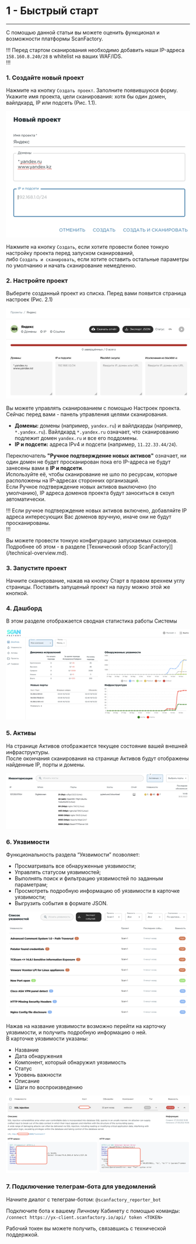 # 1 - Быстрый старт
----

С помощью данной статьи вы можете оценить функционал и возможности платформы ScanFactory.  

!!!
Перед стартом сканирования необходимо добавить наши IP-адреса `158.160.8.240/28` в whitelist на ваших WAF/IDS.  
!!!

### 1. Создайте новый проект

Нажмите на кнопку `Создать проект`. Заполните появившуюся форму. Укажите имя проекта, цели сканирования: хотя бы один домен, вайлдкард, IP или подсеть (Рис. 1.1).  

![Рис. 1.1](/static/1-2.png)

Нажмите на кнопку `Создать`, если хотите провести более тонкую настройку проекта перед запуском сканирований,  
либо `Cоздать и сканировать`, если хотите оставить остальные параметры по умолчанию и начать сканирование немедленно.  

### 2. Настройте проект

Выберите созданный проект из списка. Перед вами появится страница настроек (Рис. 2.1)  

![Рис. 2.1](/static/1-3.png)

Вы можете управлять сканированием с помощью Настроек проекта. Сейчас перед вами - панель управления целями сканирования.  

- **Домены:** домены (например, `yandex.ru`) и вайлдкарды (например, `*.yandex.ru`). Вайлдкард `*.yandex.ru` означает, что сканированию подлежит домен `yandex.ru` и все его поддомены. 
- **IP и подсети:** адреса IPv4 и подсети (например, `11.22.33.44/24`).

Переключатель **"Ручное подтверждение новых активов"** означает, ни один домен не будет просканирован пока его IP-адреса не будут занесены вами в **IP и подсети**.  
Используйте её, чтобы сканирование не шло по ресурсам, которые расположены на IP-адресах сторонних организаций.  
Если Ручное подтверждение новых активов выключено (по умолчанию), IP адреса доменов проекта будут заноситься в скоуп автоматически.  

!!!
Если ручное подтверждение новых активов включено, добавляйте IP адреса интересующих Вас доменов вручную, иначе они не будут просканированы.  
!!!

Вы можете провести тонкую конфигурацию запускаемых сканеров. Подробнее об этом - в разделе [Технический обзор ScanFactory]](/technical-overview.md).

### 3. Запустите проект

Начните сканирование, нажав на кнопку Старт в правом врехнем углу страницы. Поставить запущеный проект на паузу можно этой же кнопкой.

### 4. Дашборд
В этом разделе отображается сводная статистика работы Системы

![Рис. 3.1](/static/3-1.png)

### 5. Активы
На странице Активов отображается текущее состояние вашей внешней инфраструктуры.  
После окончания сканирования на странице Активов будут отображены найденные IP, порты и домены.  

![Рис. 4.1](/static/4-1.png)

### 6. Уязвимости
Функциональность раздела “Уязвимости” позволяет:  
- Просматривать все обнаруженные уязвимости;  
- Управлять статусом уязвимостей;  
- Выполнять поиск и фильтрацию уязвимостей по заданным параметрам;  
- Просмотреть подробную информацию об уязвимости в карточке уязвимости;  
- Выгрузить события в формате JSON.  

![Рис. 5.1](/static/5-1.png)

Нажав на название уязвимости возможно перейти на карточку уязвимости, и получить подробную информацию о ней.  
В карточке уязвимости указаны:  
- Название  
- Дата обнаружения
- Компонент, который обнаружил уязвимость
- Статус
- Уровень важности
- Описание
- Шаги по воспроизведению

![Рис. 5.2](/static/5-2.png)

### 7. Подключение телеграм-бота для уведомлений

Начните диалог с телеграм-ботом: `@scanfactory_reporter_bot`  

Подключите бота к вашему Личному Кабинету с помощью команды:  
`/connect https://yx-client.scanfactory.io/api/ token <TOKEN>`   

Рабочий токен вы можете получить, связавшись с технической поддержкой.  
